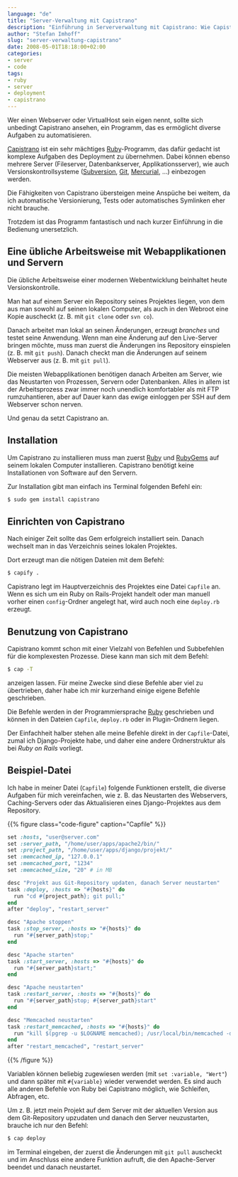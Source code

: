 ```yaml
---
language: "de"
title: "Server-Verwaltung mit Capistrano"
description: "Einführung in Serververwaltung mit Capistrano: Wie Capistrano installiert und eingesetzt wird und man damit ein Web-Projekt deployt."
author: "Stefan Imhoff"
slug: "server-verwaltung-capistrano"
date: 2008-05-01T18:18:00+02:00
categories:
- server
- code
tags:
- ruby
- server
- deployment
- capistrano
---
```


Wer einen Webserver oder VirtualHost sein eigen nennt, sollte sich unbedingt Capistrano ansehen, ein Programm, das es ermöglicht diverse Aufgaben zu automatisieren.

[Capistrano](http://capistranorb.com/) ist ein sehr mächtiges [Ruby](https://www.ruby-lang.org/de/)-Programm, das dafür gedacht ist komplexe Aufgaben des Deployment zu übernehmen. Dabei können ebenso mehrere Server (Fileserver, Datenbankserver, Applikationsserver), wie auch Versionskontrollsysteme ([Subversion](http://subversion.tigris.org/), [Git](http://git-scm.com/), [Mercurial](https://www.mercurial-scm.org/), …) einbezogen werden.

Die Fähigkeiten von Capistrano übersteigen meine Anspüche bei weitem, da ich automatische Versionierung, Tests oder automatisches Symlinken eher nicht brauche.

Trotzdem ist das Programm fantastisch und nach kurzer Einführung in die Bedienung unersetzlich.

## Eine übliche Arbeitsweise mit Webapplikationen und Servern

Die übliche Arbeitsweise einer modernen Webentwicklung beinhaltet heute Versionskontrolle.

Man hat auf einem Server ein Repository seines Projektes liegen, von dem aus man sowohl auf seinen lokalen Computer, als auch in den Webroot eine Kopie auscheckt (z. B. mit `git clone` oder `svn co`).

Danach arbeitet man lokal an seinen Änderungen, erzeugt *branches* und testet seine Anwendung. Wenn man eine Änderung auf den Live-Server bringen möchte, muss man zuerst die Änderungen ins Repository einspielen (z. B. mit `git push`). Danach checkt man die Änderungen auf seinem Webserver aus (z. B. mit `git pull`).

Die meisten Webapplikationen benötigen danach Arbeiten am Server, wie das Neustarten von Prozessen, Servern oder Datenbanken. Alles in allem ist der Arbeitsprozess zwar immer noch unendlich komfortabler als mit FTP rumzuhantieren, aber auf Dauer kann das ewige einloggen per SSH auf dem Webserver schon nerven.

Und genau da setzt Capistrano an.

## Installation

Um Capistrano zu installieren muss man zuerst [Ruby](https://www.ruby-lang.org/de/) und [RubyGems](https://rubygems.org/) auf seinem lokalen Computer installieren. Capistrano benötigt keine Installationen von Software auf den Servern.

Zur Installation gibt man einfach ins Terminal folgenden Befehl ein:

```bash
$ sudo gem install capistrano
```

## Einrichten von Capistrano

Nach einiger Zeit sollte das Gem erfolgreich installiert sein. Danach wechselt man in das Verzeichnis seines lokalen Projektes.

Dort erzeugt man die nötigen Dateien mit dem Befehl:

```bash
$ capify .
```

Capistrano legt im Hauptverzeichnis des Projektes eine Datei `Capfile` an. Wenn es sich um ein Ruby on Rails-Projekt handelt oder man manuell vorher einen `config`-Ordner angelegt hat, wird auch noch eine `deploy.rb` erzeugt.

## Benutzung von Capistrano

Capistrano kommt schon mit einer Vielzahl von Befehlen und Subbefehlen für die komplexesten Prozesse. Diese kann man sich mit dem Befehl:

```bash
$ cap -T
```

anzeigen lassen. Für meine Zwecke sind diese Befehle aber viel zu übertrieben, daher habe ich mir kurzerhand einige eigene Befehle geschrieben.

Die Befehle werden in der Programmiersprache [Ruby](https://www.ruby-lang.org/de/) geschrieben und können in den Dateien `Capfile`, `deploy.rb` oder in Plugin-Ordnern liegen.

Der Einfachheit halber stehen alle meine Befehle direkt in der `Capfile`-Datei, zumal ich Django-Projekte habe, und daher eine andere Ordnerstruktur als bei <cite>Ruby on Rails</cite> vorliegt.

## Beispiel-Datei

Ich habe in meiner Datei (`Capfile`) folgende Funktionen erstellt, die diverse Aufgaben für mich vereinfachen, wie z. B. das Neustarten des Webservers,  Caching-Servers oder das Aktualisieren eines Django-Projektes aus dem Repository.

{{% figure class="code-figure" caption="Capfile" %}}
```ruby
set :hosts, "user@server.com"
set :server_path, "/home/user/apps/apache2/bin/"
set :project_path, "/home/user/apps/django/projekt/"
set :memcached_ip, "127.0.0.1"
set :memcached_port, "1234"
set :memcached_size, "20" # in MB

desc "Projekt aus Git-Repository updaten, danach Server neustarten"
task :deploy, :hosts => "#{hosts}" do
  run "cd #{project_path}; git pull;"
end
after "deploy", "restart_server"

desc "Apache stoppen"
task :stop_server, :hosts => "#{hosts}" do
  run "#{server_path}stop;"
end

desc "Apache starten"
task :start_server, :hosts => "#{hosts}" do
  run "#{server_path}start;"
end

desc "Apache neustarten"
task :restart_server, :hosts => "#{hosts}" do
  run "#{server_path}stop; #{server_path}start"
end

desc "Memcached neustarten"
task :restart_memcached, :hosts => "#{hosts}" do
  run "kill $(pgrep -u $LOGNAME memcached); /usr/local/bin/memcached -d -l #{memcached_ip} -m #{memcached_size} -p #{memcached_port}"
end
after "restart_memcached", "restart_server"
```
{{% /figure %}}

Variablen können beliebig zugewiesen werden (mit `set :variable, "Wert"`) und dann später mit `#{variable}` wieder verwendet werden. Es sind auch alle anderen Befehle von Ruby bei Capistrano möglich, wie Schleifen, Abfragen, etc.

Um z. B. jetzt mein Projekt auf dem Server mit der aktuellen Version aus dem Git-Repository upzudaten und danach den Server neuzustarten, brauche ich nur den Befehl:

```bash
$ cap deploy
```

im Terminal eingeben, der zuerst die Änderungen mit `git pull` auscheckt und im Anschluss eine andere Funktion aufruft, die den Apache-Server beendet und danach neustartet.
